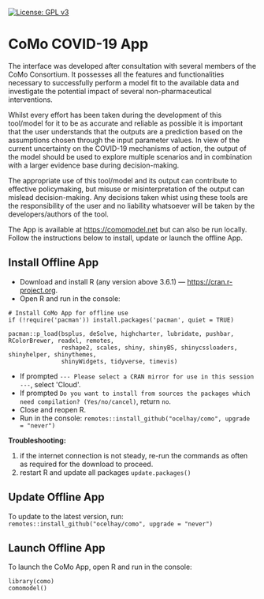 [![License: GPL v3](https://img.shields.io/badge/License-GPLv3-blue.svg)](https://www.gnu.org/licenses/gpl-3.0)

# CoMo COVID-19 App

The interface was developed after consultation with several members of the CoMo Consortium. It possesses all the features and functionalities necessary to successfully perform a model fit to the available data and investigate the potential impact of several non-pharmaceutical interventions.

Whilst every effort has been taken during the development of this tool/model for it to be as accurate and reliable as possible it is important that the user understands that the outputs are a prediction based on the assumptions chosen through the input parameter values. In view of the current uncertainty on the COVID-19 mechanisms of action, the output of the model should be used to explore multiple scenarios and in combination with a larger evidence base during decision-making.

The appropriate use of this tool/model and its output can contribute to effective policymaking, but misuse or misinterpretation of the output can mislead decision-making. Any decisions taken whist using these tools are the responsibility of the user and no liability whatsoever will be taken by the developers/authors of the tool.

The App is available at https://comomodel.net  but can also be run locally. Follow the instructions below to install, update or launch the offline App.


## Install Offline App

- Download and install R (any version above 3.6.1) — https://cran.r-project.org.
- Open R and run in the console:

```
# Install CoMo App for offline use
if (!require('pacman')) install.packages('pacman', quiet = TRUE)

pacman::p_load(bsplus, deSolve, highcharter, lubridate, pushbar, RColorBrewer, readxl, remotes,
               reshape2, scales, shiny, shinyBS, shinycssloaders, shinyhelper, shinythemes, 
               shinyWidgets, tidyverse, timevis)
```

- If prompted `--- Please select a CRAN mirror for use in this session ---`, select 'Cloud'.
- If prompted `Do you want to install from sources the packages which need compilation? (Yes/no/cancel)`, return `no`. 
- Close and reopen R.
- Run in the console: `remotes::install_github("ocelhay/como", upgrade = "never")`


**Troubleshooting:**

1. if the internet connection is not steady, re-run the commands as often as required for the download to proceed.
2. restart R and update all packages `update.packages()`


## Update Offline App

To update to the latest version, run: `remotes::install_github("ocelhay/como", upgrade = "never")`


## Launch Offline App

To launch the CoMo App, open R and run in the console:

```
library(como)
comomodel()
```
